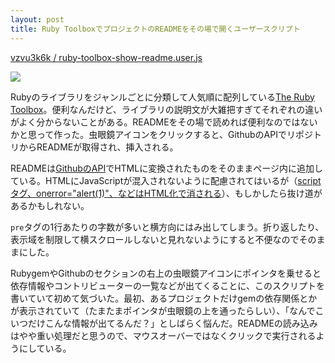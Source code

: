 ```yaml
---
layout: post
title: Ruby ToolboxでプロジェクトのREADMEをその場で開くユーザースクリプト
---
```


[vzvu3k6k / ruby-toolbox-show-readme.user.js](https://github.com/vzvu3k6k/ruby-toolbox-show-readme.user.js)

<img src="{{ site.baseurl }}/img/ruby-toolbox-show-readme-image.png">

Rubyのライブラリをジャンルごとに分類して人気順に配列している[The Ruby Toolbox](https://www.ruby-toolbox.com/)。便利なんだけど、ライブラリの説明文が大雑把すぎてそれぞれの違いがよく分からないことがある。READMEをその場で読めれば便利なのではないかと思って作った。虫眼鏡アイコンをクリックすると、GithubのAPIでリポジトリからREADMEが取得され、挿入される。

READMEは[GithubのAPI](http://developer.github.com/v3/repos/contents/)でHTMLに変換されたものをそのままページ内に追加している。HTMLにJavaScriptが混入されないように配慮されてはいるが（[scriptタグ、onerror="alert(1)"、<a href="javascript:...">などはHTML化で消される](https://github.com/vzvu3k6k/Spoon-Knife/blob/fb6b9709e13b75e03c13c76302c7fe020d1ef83a/README.md)）、もしかしたら抜け道があるかもしれない。

`pre`タグの1行あたりの字数が多いと横方向にはみ出してしまう。折り返したり、表示域を制限して横スクロールしないと見れないようにすると不便なのでそのままにした。

RubygemやGithubのセクションの右上の虫眼鏡アイコンにポインタを乗せると依存情報やコントリビューターの一覧などが出てくることに、このスクリプトを書いていて初めて気づいた。最初、あるプロジェクトだけgemの依存関係とかが表示されていて（たまたまポインタが虫眼鏡の上を通ったらしい）、「なんでこいつだけこんな情報が出てるんだ？」としばらく悩んだ。READMEの読み込みはやや重い処理だと思うので、マウスオーバーではなくクリックで実行されるようにしている。
